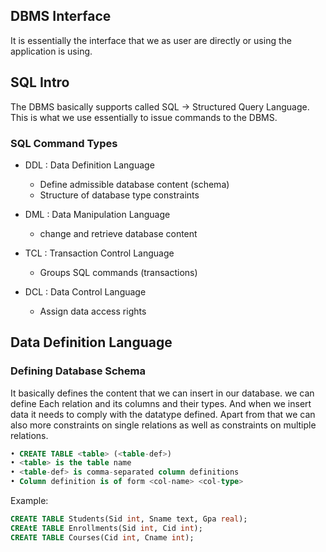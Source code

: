 ## DBMS Interface
It is essentially the interface that we as user are directly or using the application is using.

## SQL Intro

The DBMS basically supports called SQL -> Structured Query Language. This is what we use essentially
to issue commands to the DBMS. 

### SQL Command Types 

- DDL : Data Definition Language
    - Define admissible database content (schema)
    - Structure of database type constraints 

- DML : Data Manipulation Language
    - change and retrieve database content

- TCL : Transaction Control Language
    - Groups SQL commands (transactions)

- DCL : Data Control Language
    - Assign data access rights

## Data Definition Language

### Defining Database Schema
It basically defines the content that we can insert in our database. 
we can define Each relation and its columns and their types. And when we insert 
data it needs to comply with the datatype defined. Apart from that we can also more constraints 
on single relations as well as constraints on multiple relations.  

```SQL
• CREATE TABLE <table> (<table-def>)
• <table> is the table name
• <table-def> is comma-separated column definitions
• Column definition is of form <col-name> <col-type>
```

Example: 
```SQL
CREATE TABLE Students(Sid int, Sname text, Gpa real);
CREAtE TABLE Enrollments(Sid int, Cid int);
CREATE TABLE Courses(Cid int, Cname int);
```